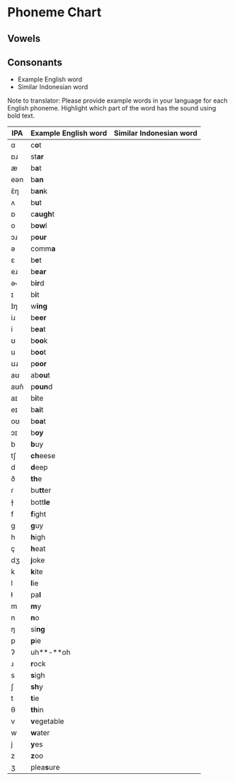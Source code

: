 # Phoneme Chart
## Vowels
## Consonants

- Example English word
- Similar Indonesian word

Note to translator: Please provide example words in your language for each English phoneme. Highlight which part of the word has the sound using bold text.

| IPA  | Example English word | Similar Indonesian word |
| ---- | -------------------- | ----------------------- |
| ɑ    | c**o**t              |                         |
| ɒɹ   | st**ar**             |                         |
| æ    | b**a**t              |                         |
| eən  | b**an**              |                         |
| ɛ̃ŋ  | b**an**k             |                         |
| ʌ    | b**u**t              |                         |
| ɒ    | c**augh**t           |                         |
| o    | b**ow**l             |                         |
| ɔɹ   | p**our**             |                         |
| ə    | comm**a**            |                         |
| ɛ    | b**e**t              |                         |
| eɹ   | b**ear**             |                         |
| ə˞   | b**ir**d             |                         |
| ɪ    | b**i**t              |                         |
| ɪ̃ŋ  | w**ing**             |                         |
| iɹ   | b**eer**             |                         |
| i    | b**ea**t             |                         |
| ʊ    | b**oo**k             |                         |
| u    | b**oo**t             |                         |
| ʊɹ   | p**oor**             |                         |
| aʊ   | ab**ou**t            |                         |
| aʊ̃n | p**oun**d            |                         |
| aɪ   | b**i**te             |                         |
| eɪ   | b**ai**t             |                         |
| oʊ   | b**oa**t             |                         |
| ɔɪ   | b**oy**              |                         |
| b    | **b**uy              |                         |
| tʃ   | **ch**eese           |                         |
| d    | **d**eep             |                         |
| ð    | **th**e              |                         |
| ɾ    | bu**tt**er           |                         |
| ɫ̩   | bott**le**           |                         |
| f    | **f**ight            |                         |
| g    | **g**uy              |                         |
| h    | **h**igh             |                         |
| ç    | **h**eat             |                         |
| dʒ   | **j**oke             |                         |
| k    | **k**ite             |                         |
| l    | **l**ie              |                         |
| ɫ    | pa**l**              |                         |
| m    | **m**y               |                         |
| n    | **n**o               |                         |
| ŋ    | si**ng**             |                         |
| p    | **p**ie              |                         |
| ʔ    | uh**-**oh            |                         |
| ɹ    | **r**ock             |                         |
| s    | **s**igh             |                         |
| ʃ    | **sh**y              |                         |
| t    | **t**ie              |                         |
| θ    | **th**in             |                         |
| v    | **v**egetable        |                         |
| w    | **w**ater            |                         |
| j    | **y**es              |                         |
| z    | **z**oo              |                         |
| ʒ    | plea**s**ure         |                         |